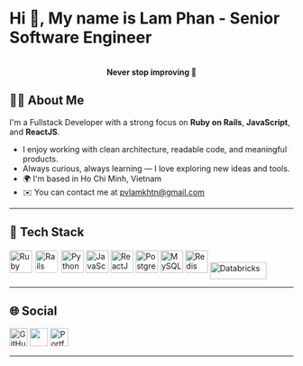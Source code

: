<h1 align="left">Hi 👋, My name is Lam Phan - Senior Software Engineer</h1>
<p align="center">
  <br>
  <strong>Never stop improving 🚀</strong>
</p>

## 👨‍💻 About Me

I'm a Fullstack Developer with a strong focus on **Ruby on Rails**, **JavaScript**, and **ReactJS**.

- I enjoy working with clean architecture, readable code, and meaningful products.
- Always curious, always learning — I love exploring new ideas and tools.
- 🌍 I'm based in Ho Chi Minh, Vietnam  
- ✉️ You can contact me at [pvlamkhtn@gmail.com](mailto:pvlamkhtn@gmail.com)


---

## 🚀 Tech Stack

<p align="left">
  <!-- Ruby & Rails -->
  <img src="https://cdn.jsdelivr.net/gh/devicons/devicon/icons/ruby/ruby-original.svg" alt="Ruby" width="40" height="40"/>
  <img src="https://cdn.jsdelivr.net/gh/devicons/devicon/icons/rails/rails-plain-wordmark.svg" alt="Rails" width="40" height="40" style="background-color: white; padding: 2px; border-radius: 6px;" />

  <!-- Python -->
  <img src="https://cdn.jsdelivr.net/gh/devicons/devicon/icons/python/python-original.svg" alt="Python" width="40" height="40"/>

  <!-- JavaScript & React -->
  <img src="https://cdn.jsdelivr.net/gh/devicons/devicon/icons/javascript/javascript-original.svg" alt="JavaScript" width="40" height="40"/>
  <img src="https://cdn.jsdelivr.net/gh/devicons/devicon/icons/react/react-original.svg" alt="ReactJS" width="40" height="40"/>

  <!-- PostgreSQL, MySQL, Redis -->
  <img src="https://cdn.jsdelivr.net/gh/devicons/devicon/icons/postgresql/postgresql-original.svg" alt="PostgreSQL" width="40" height="40"/>
  <img src="https://cdn.jsdelivr.net/gh/devicons/devicon/icons/mysql/mysql-original.svg" alt="MySQL" width="40" height="40"/>
  <img src="https://cdn.jsdelivr.net/gh/devicons/devicon/icons/redis/redis-original.svg" alt="Redis" width="40" height="40"/>

  <!-- Databricks (sử dụng biểu tượng SVG tùy chỉnh vì chưa có trong Devicon) -->
  <img src="https://upload.wikimedia.org/wikipedia/commons/6/63/Databricks_Logo.png" alt="Databricks" width="100" height="30" style="vertical-align: middle;"/>
</p>


---

## 🌐 Social
<p align="left">
  <!-- GitHub -->
  <a href="https://github.com/pvlamkhtn" target="_blank" rel="nofollow" style="text-decoration: none;">
    <img src="https://cdn.jsdelivr.net/npm/simple-icons@v9/icons/github.svg" width="32" height="32" alt="GitHub" />
  </a>
  <!-- LinkedIn -->
  <a href="https://www.linkedin.com/in/lampv" target="_blank" rel="nofollow" style="text-decoration: none;">
    <picture>
      <source media="(prefers-color-scheme: dark)" srcset="https://raw.githubusercontent.com/danielcranney/readme-generator/main/public/icons/socials/linkedin-dark.svg">
      <source media="(prefers-color-scheme: light)" srcset="https://raw.githubusercontent.com/danielcranney/readme-generator/main/public/icons/socials/linkedin.svg">
      <img src="https://raw.githubusercontent.com/danielcranney/readme-generator/main/public/icons/socials/linkedin.svg" width="32" height="32">
    </picture>
  </a>

  <a href="https://pvlamkhtn.github.io" target="_blank" rel="nofollow" style="text-decoration: none;">
    <img src="https://img.icons8.com/color/48/globe--v1.png" width="32" height="32" alt="Portfolio" style="margin-right: 10px;" />
  </a>
</p>

---
